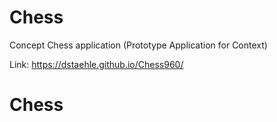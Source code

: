 # Chess
Concept Chess application
(Prototype Application for Context)

Link: https://dstaehle.github.io/Chess960/

# Chess
